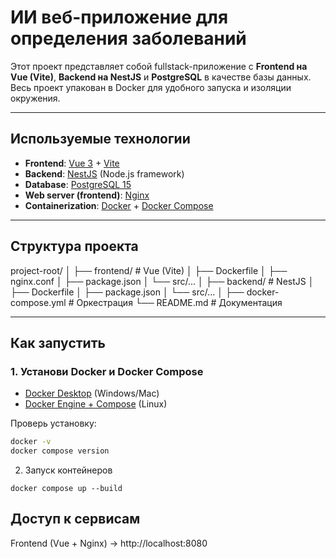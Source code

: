 #  ИИ веб-приложение для определения заболеваний

Этот проект представляет собой fullstack-приложение с **Frontend на Vue (Vite)**, **Backend на NestJS** и **PostgreSQL** в качестве базы данных.  
Весь проект упакован в Docker для удобного запуска и изоляции окружения.

---

##  Используемые технологии

- **Frontend**: [Vue 3](https://vuejs.org/) + [Vite](https://vitejs.dev/)  
- **Backend**: [NestJS](https://nestjs.com/) (Node.js framework)  
- **Database**: [PostgreSQL 15](https://www.postgresql.org/)  
- **Web server (frontend)**: [Nginx](https://nginx.org/)  
- **Containerization**: [Docker](https://www.docker.com/) + [Docker Compose](https://docs.docker.com/compose/)  

---

##  Структура проекта

project-root/
│
├── frontend/ # Vue (Vite)
│ ├── Dockerfile
│ ├── nginx.conf
│ ├── package.json
│ └── src/...
│
├── backend/ # NestJS
│ ├── Dockerfile
│ ├── package.json
│ └── src/...
│
├── docker-compose.yml # Оркестрация
└── README.md # Документация


---

##  Как запустить

### 1. Установи Docker и Docker Compose
- [Docker Desktop](https://www.docker.com/products/docker-desktop/) (Windows/Mac)  
- [Docker Engine + Compose](https://docs.docker.com/engine/install/) (Linux)  

Проверь установку:
```bash
docker -v
docker compose version
```


2. Запуск контейнеров

```
docker compose up --build
```

## Доступ к сервисам

Frontend (Vue + Nginx) → http://localhost:8080